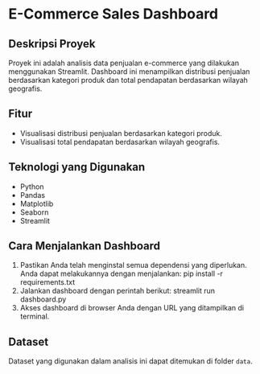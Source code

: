 # E-Commerce Sales Dashboard

## Deskripsi Proyek
Proyek ini adalah analisis data penjualan e-commerce yang dilakukan menggunakan Streamlit. Dashboard ini menampilkan distribusi penjualan berdasarkan kategori produk dan total pendapatan berdasarkan wilayah geografis.

## Fitur
- Visualisasi distribusi penjualan berdasarkan kategori produk.
- Visualisasi total pendapatan berdasarkan wilayah geografis.

## Teknologi yang Digunakan
- Python
- Pandas
- Matplotlib
- Seaborn
- Streamlit

## Cara Menjalankan Dashboard
1. Pastikan Anda telah menginstal semua dependensi yang diperlukan. Anda dapat melakukannya dengan menjalankan:
	pip install -r requirements.txt
2. Jalankan dashboard dengan perintah berikut:
	streamlit run dashboard.py
3. Akses dashboard di browser Anda dengan URL yang ditampilkan di terminal.

## Dataset
Dataset yang digunakan dalam analisis ini dapat ditemukan di folder `data`.

